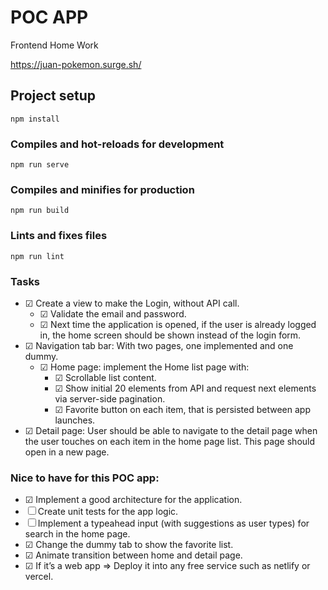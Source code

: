 # POC APP
Frontend Home Work

https://juan-pokemon.surge.sh/

## Project setup
```
npm install
```

### Compiles and hot-reloads for development
```
npm run serve
```

### Compiles and minifies for production
```
npm run build
```

### Lints and fixes files
```
npm run lint
```


### Tasks
-   &#9745; Create a view to make the Login, without API call.
    -   &#9745; Validate the email and password.
    -   &#9745; Next time the application is opened, if the user is already logged in, the home screen should be shown instead of the login form.
-   &#9745; Navigation tab bar: With two pages, one implemented and one dummy.
    -   &#9745; Home page: implement the Home list page with:
        -   &#9745; Scrollable list content.
        -   &#9745; Show initial 20 elements from API and request next elements via server-side pagination.
        -   &#9745; Favorite button on each item, that is persisted between app launches.
-   &#9745; Detail page: User should be able to navigate to the detail page when the user
touches on each item in the home page list. This page should open in a new page.


### Nice to have for this POC app:
-   &#9745; Implement a good architecture for the application.
-   &#9744; Create unit tests for the app logic.
-   &#9744; Implement a typeahead input (with suggestions as user types) for search in the home page.
-   &#9745; Change the dummy tab to show the favorite list.
-   &#9745; Animate transition between home and detail page.
-   &#9745; If it’s a web app => Deploy it into any free service such as netlify or vercel.
